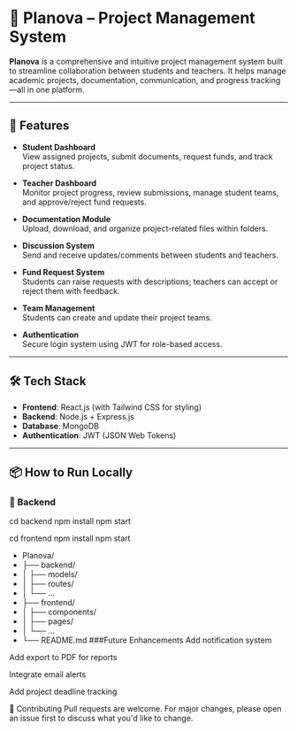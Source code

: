# 📌 Planova – Project Management System

**Planova** is a comprehensive and intuitive project management system built to streamline collaboration between students and teachers. It helps manage academic projects, documentation, communication, and progress tracking—all in one platform.

---

## 🚀 Features

- **Student Dashboard**  
  View assigned projects, submit documents, request funds, and track project status.

- **Teacher Dashboard**  
  Monitor project progress, review submissions, manage student teams, and approve/reject fund requests.

- **Documentation Module**  
  Upload, download, and organize project-related files within folders.

- **Discussion System**  
  Send and receive updates/comments between students and teachers.

- **Fund Request System**  
  Students can raise requests with descriptions; teachers can accept or reject them with feedback.

- **Team Management**  
  Students can create and update their project teams.

- **Authentication**  
  Secure login system using JWT for role-based access.

---

## 🛠️ Tech Stack

- **Frontend**: React.js (with Tailwind CSS for styling)  
- **Backend**: Node.js + Express.js  
- **Database**: MongoDB  
- **Authentication**: JWT (JSON Web Tokens)

---

## 📦 How to Run Locally

### 🔹 Backend

cd backend
npm install
npm start

cd frontend
npm install
npm start

- Planova/
- ├── backend/
- │   ├── models/
- │   ├── routes/
- │   └── ...
- ├── frontend/
- │   ├── components/
- │   ├── pages/
- │   └── ...
- └── README.md
###Future Enhancements
Add notification system

Add export to PDF for reports

Integrate email alerts

Add project deadline tracking

🤝 Contributing
Pull requests are welcome. For major changes, please open an issue first to discuss what you'd like to change.
